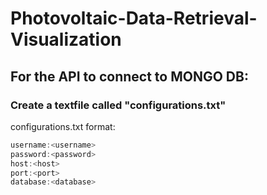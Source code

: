 # Photovoltaic-Data-Retrieval-Visualization
## For the API to connect to MONGO DB:
 ### Create a textfile called "configurations.txt" 
  
configurations.txt format:
```java
username:<username>
password:<password>
host:<host>
port:<port>
database:<database>

```
